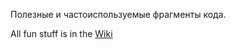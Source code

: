 Полезные и частоиспользуемые фрагменты кода.

All fun stuff is in the [Wiki](https://github.com/nvkzNemo/panels.cc/wiki)
